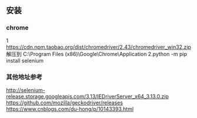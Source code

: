 


## 安装

### chrome
1 https://cdn.npm.taobao.org/dist/chromedriver/2.43/chromedriver_win32.zip  解压到 C:\Program Files (x86)\Google\Chrome\Application
2.python -m pip install selenium

### 其他地址参考
http://selenium-release.storage.googleapis.com/3.13/IEDriverServer_x64_3.13.0.zip
https://github.com/mozilla/geckodriver/releases
https://www.cnblogs.com/du-hong/p/10143393.html